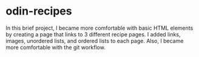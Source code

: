 # odin-recipes
In this brief project, I became more comfortable with basic HTML elements by creating a page that links to 3 different recipe pages. I added links, images, unordered lists, and ordered lists to each page. Also, I became more comfortable with the git workflow.
